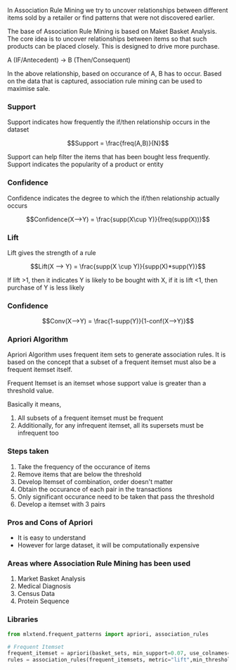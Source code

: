 In Association Rule Mining we try to uncover relationships between different items sold by a retailer or find patterns that were not discovered earlier.

The base of Association Rule Mining is based on Maket Basket Analysis. The core idea is to uncover relationships between items so that such products can be placed closely. This is designed to drive more purchase.

A (IF/Antecedent) -> B (Then/Consequent)

In the above relationship, based on occurance of A, B has to occur. Based on the data that is captured, association rule mining can be used to maximise sale.

### Support

Support indicates how frequently the if/then relationship occurs in the dataset 

$$Support = \frac{freq(A,B)}{N}$$

Support can help filter the items that has been bought less frequently. Support indicates the popularity of a product or entity

### Confidence

Confidence indicates the degree to which the if/then relationship actually occurs

$$Confidence(X-->Y) = \frac{supp(X\cup Y)}{freq(supp(X))}$$

### Lift

Lift gives the strength of a rule

$$Lift(X --> Y) = \frac{supp(X \cup Y)}{supp(X)*supp(Y)}$$

If lift >1, then it indicates Y is likely to be bought with X, if it is lift <1, then purchase of Y is less likely

### Confidence

$$Conv(X-->Y) = \frac{1-supp(Y)}{1-conf(X-->Y)}$$

### Apriori Algorithm

Apriori Algorithm uses frequent item sets to generate association rules. It is based on the concept that a subset of a frequent itemset must also be a frequent itemset itself.

Frequent Itemset is an itemset whose support value is greater than a threshold value.

Basically it means,
1. All subsets of a frequent itemset must be frequent
2. Additionally, for any infrequent itemset, all its supersets must be infrequent too

### Steps taken

1. Take the frequency of the occurance of items
2. Remove items that are below the threshold
3. Develop Itemset of combination, order doesn't matter
4. Obtain the occurance of each pair in the transactions
5. Only significant occurance need to be taken that pass the threshold
6. Develop a itemset with 3 pairs


### Pros and Cons of Apriori
- It is easy to understand
- However for large dataset, it will be computationally expensive


### Areas where Association Rule Mining has been used

1. Market Basket Analysis
2. Medical Diagnosis
3. Census Data
4. Protein Sequence

### Libraries

```py
from mlxtend.frequent_patterns import apriori, association_rules

# Frequent Itemset
frequent_itemset = apriori(basket_sets, min_support=0.07, use_colnames=True)
rules = association_rules(frequent_itemsets, metric="lift",min_threshold=1)
```